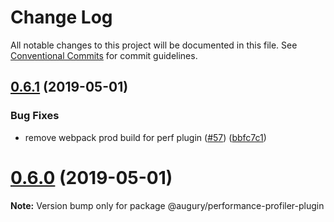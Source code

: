# Change Log

All notable changes to this project will be documented in this file.
See [Conventional Commits](https://conventionalcommits.org) for commit guidelines.

## [0.6.1](https://github.com/rangle/augury-labs/compare/v0.6.0...v0.6.1) (2019-05-01)

### Bug Fixes

- remove webpack prod build for perf plugin ([#57](https://github.com/rangle/augury-labs/issues/57)) ([bbfc7c1](https://github.com/rangle/augury-labs/commit/bbfc7c1))

# [0.6.0](https://github.com/rangle/augury-labs/compare/v0.5.2...v0.6.0) (2019-05-01)

**Note:** Version bump only for package @augury/performance-profiler-plugin
